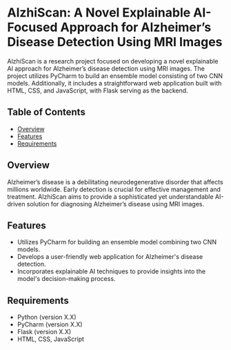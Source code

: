 # AlzhiScan: A Novel Explainable AI-Focused Approach for Alzheimer’s Disease Detection Using MRI Images

AlzhiScan is a research project focused on developing a novel explainable AI approach for Alzheimer’s disease detection using MRI images. The project utilizes PyCharm to build an ensemble model consisting of two CNN models. Additionally, it includes a straightforward web application built with HTML, CSS, and JavaScript, with Flask serving as the backend.

## Table of Contents

- [Overview](#overview)
- [Features](#features)
- [Requirements](#requirements)

## Overview

Alzheimer’s disease is a debilitating neurodegenerative disorder that affects millions worldwide. Early detection is crucial for effective management and treatment. AlzhiScan aims to provide a sophisticated yet understandable AI-driven solution for diagnosing Alzheimer’s disease using MRI images.

## Features

- Utilizes PyCharm for building an ensemble model combining two CNN models.
- Develops a user-friendly web application for Alzheimer's disease detection.
- Incorporates explainable AI techniques to provide insights into the model's decision-making process.

## Requirements

- Python (version X.X)
- PyCharm (version X.X)
- Flask (version X.X)
- HTML, CSS, JavaScript
